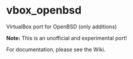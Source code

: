 # vbox_openbsd
VirtualBox port for OpenBSD (only additions)

**Note:** This is an unofficial and experimental port!

For documentation, please see the Wiki.
